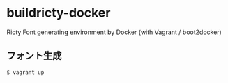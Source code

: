 ﻿# buildricty-docker
Ricty Font generating environment by Docker (with Vagrant / boot2docker)

## フォント生成
```
$ vagrant up
```
